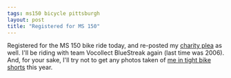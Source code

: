 ```yaml
---
tags: ms150 bicycle pittsburgh
layout: post
title: "Registered for MS 150"
---
```




<p>Registered for the MS 150 bike ride today, and re-posted my 
<a href="http://www.cwinters.com/ms150/">charity plea</a> as well.
I'll be riding with team Vocollect BlueStreak again (last time
was 2006). And, for your sake, I'll try not to get any photos
taken of 
<a href="http://www.flickr.com/photos/cwinters/167077623/">me in tight bike shorts</a> 
this year.</p>



